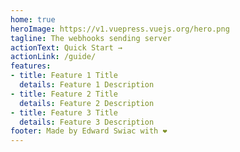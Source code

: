 ```yaml
---
home: true
heroImage: https://v1.vuepress.vuejs.org/hero.png
tagline: The webhooks sending server
actionText: Quick Start →
actionLink: /guide/
features:
- title: Feature 1 Title
  details: Feature 1 Description
- title: Feature 2 Title
  details: Feature 2 Description
- title: Feature 3 Title
  details: Feature 3 Description
footer: Made by Edward Swiac with ❤️
---
```

